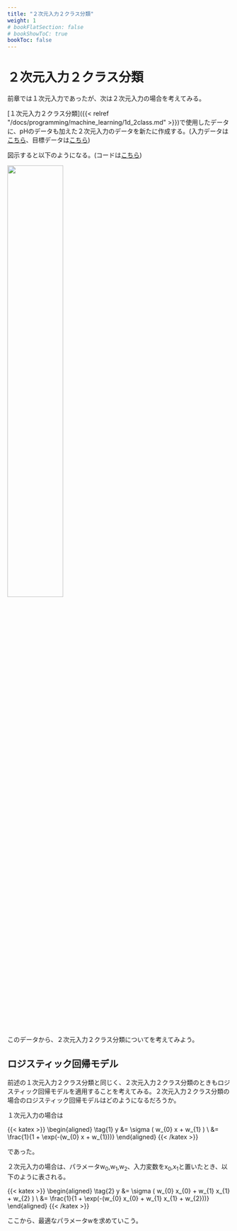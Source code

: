 ```yaml
---
title: "２次元入力２クラス分類"
weight: 1
# bookFlatSection: false
# bookShowToC: true
bookToc: false
---
```



# ２次元入力２クラス分類

前章では１次元入力であったが、次は２次元入力の場合を考えてみる。

[１次元入力２クラス分類]({{< relref "/docs/programming/machine_learning/1d_2class.md" >}})で使用したデータに、pHのデータも加えた２次元入力のデータを新たに作成する。(入力データは[こちら](https://github.com/WAT36/python/blob/master/machine_learning/classification/x_2d2class.npy)、目標データは[こちら](https://github.com/WAT36/python/blob/master/machine_learning/classification/t_2d2class.npy))

図示すると以下のようになる。(コードは[こちら](https://github.com/WAT36/python/blob/master/machine_learning/classification/2d_2class_plt.py))

<img src="/img/datascience/Figure_32.png" width=50%>

このデータから、２次元入力２クラス分類についてを考えてみよう。


## ロジスティック回帰モデル

前述の１次元入力２クラス分類と同じく、２次元入力２クラス分類のときもロジスティック回帰モデルを適用することを考えてみる。２次元入力２クラス分類の場合のロジスティック回帰モデルはどのようになるだろうか。

１次元入力の場合は

{{< katex  >}}
\begin{aligned}
\tag{1}  y  &=  \sigma ( w_{0} x + w_{1} ) \\
            &=  \frac{1}{1 + \exp(-(w_{0} x + w_{1}))}
\end{aligned}
{{< /katex >}}

であった。

２次元入力の場合は、パラメータw<sub>0</sub>,w<sub>1</sub>,w<sub>2</sub>、入力変数をx<sub>0</sub>,x<sub>1</sub>と置いたとき、以下のように表される。

{{< katex  >}}
\begin{aligned}
\tag{2}  y  &=  \sigma ( w_{0} x_{0} + w_{1} x_{1} + w_{2} ) \\
            &=  \frac{1}{1 + \exp(-(w_{0} x_{0} + w_{1} x_{1} + w_{2}))}
\end{aligned}
{{< /katex >}}

ここから、最適なパラメータwを求めていこう。

